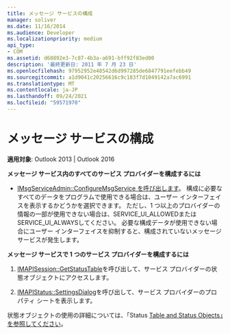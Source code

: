 ```yaml
---
title: メッセージ サービスの構成
manager: soliver
ms.date: 11/16/2014
ms.audience: Developer
ms.localizationpriority: medium
api_type:
- COM
ms.assetid: d68892e3-7c87-4b3a-a691-bff92f83ed00
description: '最終更新日: 2011 年 7 月 23 日'
ms.openlocfilehash: 97952952e48542d6d997285de6847791eefebb49
ms.sourcegitcommit: a1d9041c20256616c9c183f7d1049142a7ac6991
ms.translationtype: MT
ms.contentlocale: ja-JP
ms.lasthandoff: 09/24/2021
ms.locfileid: "59571970"
---
```

# <a name="configuring-a-message-service"></a>メッセージ サービスの構成

  
  
**適用対象**: Outlook 2013 | Outlook 2016 
  
 **メッセージ サービス内のすべてのサービス プロバイダーを構成するには**
  
- [IMsgServiceAdmin::ConfigureMsgService を呼び出します](imsgserviceadmin-configuremsgservice.md)。 構成に必要なすべてのデータをプログラムで使用できる場合は、ユーザー インターフェイスを表示するかどうかを選択できます。 ただし、1 つ以上のプロバイダーの情報の一部が使用できない場合は、SERVICE_UI_ALLOWEDまたはSERVICE_UI_ALWAYSしてください。 必要な構成データが使用できない場合にユーザー インターフェイスを抑制すると、構成されていないメッセージ サービスが発生します。
    
 **メッセージ サービスで 1 つのサービス プロバイダーを構成するには**
  
1. [IMAPISession::GetStatusTable](imapisession-getstatustable.md)を呼び出して、サービス プロバイダーの状態オブジェクトにアクセスします。 
    
2. [IMAPIStatus::SettingsDialog](imapistatus-settingsdialog.md)を呼び出して、サービス プロバイダーのプロパティ シートを表示します。 
    
状態オブジェクトの使用の詳細については、「Status [Table and Status Objects」を参照してください](status-table-and-status-objects.md)。
  

